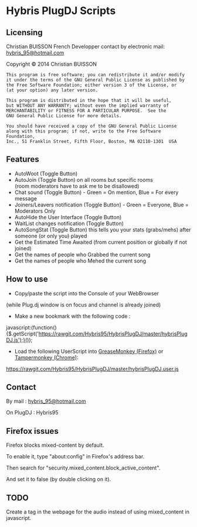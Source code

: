 Hybris PlugDJ Scripts
=====================
Licensing
---------
Christian BUISSON French Developper contact by electronic mail: hybris_95@hotmail.com

Copyright © 2014 Christian BUISSON

    This program is free software; you can redistribute it and/or modify
    it under the terms of the GNU General Public License as published by
    the Free Software Foundation; either version 3 of the License, or
    (at your option) any later version.
    
    This program is distributed in the hope that it will be useful,
    but WITHOUT ANY WARRANTY; without even the implied warranty of
    MERCHANTABILITY or FITNESS FOR A PARTICULAR PURPOSE.  See the
    GNU General Public License for more details.
    
    You should have received a copy of the GNU General Public License
    along with this program; if not, write to the Free Software Foundation,
    Inc., 51 Franklin Street, Fifth Floor, Boston, MA 02110-1301  USA

Features
--------
* AutoWoot (Toggle Button)
* AutoJoin (Toggle Button) on all rooms but specific rooms<br />
  (room moderators have to ask me to be disallowed)
* Chat sound (Toggle Button) - Green = On mention, Blue = For every message
* Joiners/Leavers notification (Toggle Button) - Green = Everyone, Blue = Moderators Only
* AutoHide the User Interface (Toggle Button)
* WaitList changes notification (Toggle Button)
* AutoSongStat (Toggle Button) this tells you your stats (grabs/mehs) after someone (or only you) played
* Get the Estimated Time Awaited (from current position or globally if not joined)
* Get the names of people who Grabbed the current song
* Get the names of people who Mehed the current song

How to use
----------
* Copy/paste the script into the Console of your WebBrowser

(while Plug.dj window is on focus and channel is already joined)

* Make a new bookmark with the following code :

javascript:(function(){$.getScript('https://rawgit.com/Hybris95/HybrisPlugDJ/master/hybrisPlugDJ.js');}());

* Load the following UserScript into [GreaseMonkey (Firefox)](https://addons.mozilla.org/en-US/firefox/addon/greasemonkey/) or [Tampermonkey (Chrome)](https://chrome.google.com/webstore/detail/tampermonkey/dhdgffkkebhmkfjojejmpbldmpobfkfo/):

https://rawgit.com/Hybris95/HybrisPlugDJ/master/hybrisPlugDJ.user.js

Contact
-------
By mail : hybris_95@hotmail.com

On PlugDJ : Hybris95

Firefox issues
--------------
Firefox blocks mixed-content by default.

To enable it, type "about:config" in Firefox's address bar.

Then search for "security.mixed_content.block_active_content".

And set it to false (by double clicking on it).

TODO
----
Create a tag in the webpage for the audio instead of using mixed_content in javascript.

